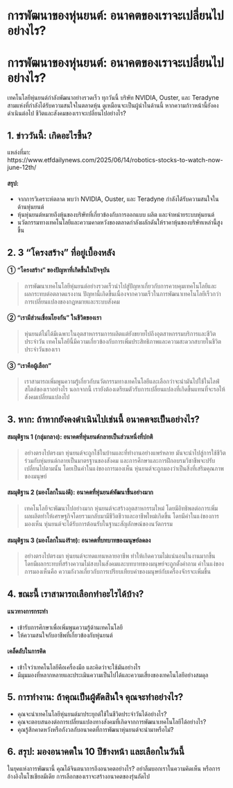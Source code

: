 # การพัฒนาของหุ่นยนต์: อนาคตของเราจะเปลี่ยนไปอย่างไร?

<h1>การพัฒนาของหุ่นยนต์: อนาคตของเราจะเปลี่ยนไปอย่างไร?</h1>
<p>เทคโนโลยีหุ่นยนต์กำลังพัฒนาอย่างรวดเร็ว ทุกวันนี้ บริษัท NVIDIA, Ouster, และ Teradyne สามแห่งที่กำลังได้รับความสนใจในตลาดหุ้น ดูเหมือนจะเป็นผู้นำในด้านนี้ หากความก้าวหน้านี้ยังคงดำเนินต่อไป ชีวิตและสังคมของเราจะเปลี่ยนไปอย่างไร?</p>
<h2>1. ข่าววันนี้: เกิดอะไรขึ้น?</h2>
<p>แหล่งที่มา:<br />
https://www.etfdailynews.com/2025/06/14/robotics-stocks-to-watch-now-june-12th/</p>
<h4>สรุป:</h4>
<ul>
<li>จากการวิเคราะห์ตลาด พบว่า NVIDIA, Ouster, และ Teradyne กำลังได้รับความสนใจในด้านหุ่นยนต์</li>
<li>หุ้นหุ่นยนต์หมายถึงหุ้นของบริษัทที่เกี่ยวข้องกับการออกแบบ ผลิต และจำหน่ายระบบหุ่นยนต์</li>
<li>นวัตกรรมทางเทคโนโลยีและความคาดหวังของตลาดกำลังผลักดันให้ราคาหุ้นของบริษัทเหล่านี้สูงขึ้น</li>
</ul>
<h2>2. 3 “โครงสร้าง” ที่อยู่เบื้องหลัง</h2>
<h4>① “โครงสร้าง” ของปัญหาที่เกิดขึ้นในปัจจุบัน</h4>
<blockquote>
<p>การพัฒนาเทคโนโลยีหุ่นยนต์อย่างรวดเร็วนำไปสู่ปัญหาเกี่ยวกับการควบคุมเทคโนโลยีและผลกระทบต่อตลาดแรงงาน ปัญหานี้เกิดขึ้นเนื่องจากความเร็วในการพัฒนาเทคโนโลยีเร็วกว่าการเปลี่ยนแปลงของกฎหมายและระบบสังคม</p>
</blockquote>
<h4>② “เรามีส่วนเชื่อมโยงกัน” ในชีวิตของเรา</h4>
<blockquote>
<p>หุ่นยนต์ไม่ได้มีเฉพาะในอุตสาหกรรมการผลิตแต่ยังขยายไปถึงอุตสาหกรรมบริการและชีวิตประจำวัน เทคโนโลยีนี้มีความเกี่ยวข้องกับการเพิ่มประสิทธิภาพและความสะดวกสบายในชีวิตประจำวันของเรา</p>
</blockquote>
<h4>③ “เราคือผู้เลือก”</h4>
<blockquote>
<p>เราสามารถเพิ่มพูนความรู้เกี่ยวกับนวัตกรรมทางเทคโนโลยีและเลือกว่าจะนำมันไปใช้ในไลฟ์สไตล์ของเราอย่างไร นอกจากนี้ เรายังต้องเตรียมตัวรับการเปลี่ยนแปลงที่เกิดขึ้นแทนที่จะรอให้สังคมเปลี่ยนแปลงไป</p>
</blockquote>
<h2>3. หาก: ถ้าหากยังคงดำเนินไปเช่นนี้ อนาคตจะเป็นอย่างไร?</h2>
<h4>สมมุติฐาน 1 (กลุ่มกลาง): อนาคตที่หุ่นยนต์กลายเป็นส่วนหนึ่งที่ปกติ</h4>
<blockquote>
<p>อย่างตรงไปตรงมา หุ่นยนต์จะถูกใช้ในบ้านและที่ทำงานอย่างแพร่หลาย มันจะนำไปสู่การใช้ชีวิตร่วมกับหุ่นยนต์กลายเป็นมาตรฐานของสังคม และการศึกษาและการฝึกอบรมวิชาชีพจะปรับเปลี่ยนไปตามนั้น โดยเป็นค่าในแง่ของการมองเห็น หุ่นยนต์จะถูกมองว่าเป็นสิ่งที่เสริมคุณภาพของมนุษย์</p>
</blockquote>
<h4>สมมุติฐาน 2 (มองโลกในแง่ดี): อนาคตที่หุ่นยนต์พัฒนาขึ้นอย่างมาก</h4>
<blockquote>
<p>เทคโนโลยีจะพัฒนาไปอย่างมาก หุ่นยนต์จะสร้างอุตสาหกรรมใหม่ โดยมีอิทธิพลต่อการเพิ่มผลผลิตทำให้เศรษฐกิจโดยรวมกลับมามีชีวิตชีวาและอาชีพใหม่เกิดขึ้น โดยมีค่าในแง่ของการมองเห็น หุ่นยนต์จะได้รับการต้อนรับในฐานะสัญลักษณ์ของนวัตกรรม</p>
</blockquote>
<h4>สมมุติฐาน 3 (มองโลกในแง่ร้าย): อนาคตที่บทบาทของมนุษย์ลดลง</h4>
<blockquote>
<p>อย่างตรงไปตรงมา หุ่นยนต์จะทดแทนหลายอาชีพ ทำให้เกิดความไม่แน่นอนในงานมากขึ้น โดยมีผลกระทบที่สร้างความไม่สงบในสังคมและบทบาทของมนุษย์จะถูกตั้งคำถาม ค่าในแง่ของการมองเห็นคือ ความกังวลเกี่ยวกับการเปรียบเทียบค่าของมนุษย์กับเครื่องจักรจะเพิ่มขึ้น</p>
</blockquote>
<h2>4. ขณะนี้ เราสามารถเลือกทำอะไรได้บ้าง?</h2>
<h4>แนวทางการกระทำ</h4>
<ul>
<li>เข้ารับการศึกษาเพื่อเพิ่มพูนความรู้ด้านเทคโนโลยี</li>
<li>ให้ความสนใจกับอาชีพที่เกี่ยวข้องกับหุ่นยนต์</li>
</ul>
<h4>เคล็ดลับในการคิด</h4>
<ul>
<li>เข้าใจว่าเทคโนโลยีคือเครื่องมือ และคิดว่าจะใช้มันอย่างไร</li>
<li>มีมุมมองที่หลากหลายและประเมินความเป็นไปได้และความเสี่ยงของเทคโนโลยีอย่างสมดุล</li>
</ul>
<h2>5. การทำงาน: ถ้าคุณเป็นผู้ตัดสินใจ คุณจะทำอย่างไร?</h2>
<ul>
<li>คุณจะนำเทคโนโลยีหุ่นยนต์มาประยุกต์ใช้ในชีวิตประจำวันได้อย่างไร?</li>
<li>คุณจะตอบสนองต่อการเปลี่ยนแปลงทางสังคมที่เกิดจากการพัฒนาเทคโนโลยีได้อย่างไร?</li>
<li>คุณรู้สึกคาดหวังหรือกังวลกับอนาคตที่การพัฒนาหุ่นยนต์จะนำมาหรือไม่?</li>
</ul>
<h2>6. สรุป: มองอนาคตใน 10 ปีข้างหน้า และเลือกในวันนี้</h2>
<p>ในยุคแห่งการพัฒนานี้ คุณได้จินตนาการถึงอนาคตอย่างไร? อย่าลืมบอกเราในความคิดเห็น หรือการอ้างอิงในโซเชียลมีเดีย การเลือกของเราจะสร้างอนาคตของรุ่นถัดไป</p>


